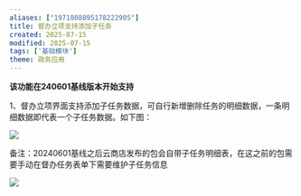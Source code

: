 ```yaml
---
aliases: ["1971808895178222905"]
title: 督办立项支持添加子任务
created: 2025-07-15
modified: 2025-07-15
tags: ['基础模块']
theme: 政务应用
---
```


**该功能在240601基线版本开始支持**

1、督办立项界面支持添加子任务数据，可自行新增删除任务的明细数据，一条明细数据即代表一个子任务数据。如下图：

![](89f40528c2698dec11504e0927eb17b6.jpg)

备注：20240601基线之后云商店发布的包会自带子任务明细表，在这之前的包需要手动在督办任务表单下需要维护子任务信息

![](959e1e5d1d0b0f2941ee8af1ebeed0d2.jpg)